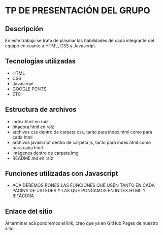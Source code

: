 # TP DE PRESENTACIÓN DEL GRUPO

## Descripción
En este trabajo se trata de plasmar las habilidades de cada integrante del equipo en cuanto a HTML, CSS y Javascript.

## Tecnologías utilizadas
- HTML
- CSS
- Javascript
- GOOGLE FONTS
- ETC

## Estructura de archivos
- index.html en raíz
- bitacora.html en raíz
- archivos css dentro de carpeta css, tanto para index.html como para cada html
- archivos javascript dentro de carpeta js, tanto para index.html como para cada html
- imágenes dentro de carpeta img
- README.md en raíz

## Funciones utilizadas con Javascript
- ACÁ DEBEMOS PONES LAS FUNCIONES QUE USEN TANTO EN CADA PÁGINA DE USTEDES Y LAS QUE PONGAMOS EN INDEX.HTML Y BITÁCORA

## Enlace del sitio
Al terminar acá pondremos el link, creo que ya en GitHub Pages de nuestro sitio.
